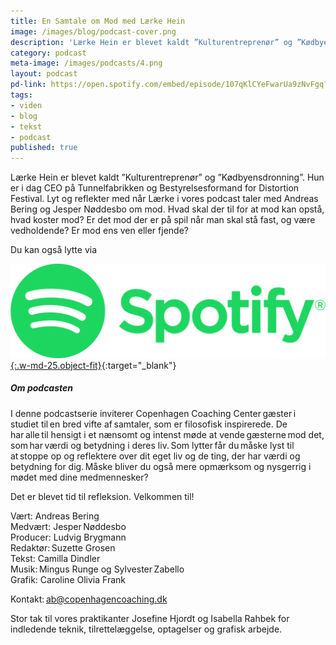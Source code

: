 ```yaml
---
title: En Samtale om Mod med Lærke Hein
image: /images/blog/podcast-cover.png
description: 'Lærke Hein er blevet kaldt ”Kulturentreprenør” og ”Kødbyensdronning”. Hun er i dag CEO på Tunnelfabrikken og Bestyrelsesformand for Distortion Festival. Lyt og reflekter med når Lærke i vores podcast taler med Andreas Bering og Jesper Nøddesbo om mod. Hvad skal der til for at mod kan opstå, hvad koster mod? Er det mod der er på spil når man skal stå fast, og være vedholdende? Er mod ens ven eller fjende?'
category: podcast
meta-image: /images/podcasts/4.png
layout: podcast
pd-link: https://open.spotify.com/embed/episode/107qKlCYeFwarUa9zNvFgq?utm_source=generator
tags:
- viden
- blog
- tekst
- podcast
published: true
---
```


Lærke Hein er blevet kaldt ”Kulturentreprenør” og ”Kødbyensdronning”. Hun er i dag CEO på Tunnelfabrikken og Bestyrelsesformand for Distortion Festival. Lyt og reflekter med når Lærke i vores podcast taler med Andreas Bering og Jesper Nøddesbo om mod. Hvad skal der til for at mod kan opstå, hvad koster mod? Er det mod der er på spil når man skal stå fast, og være vedholdende? Er mod ens ven eller fjende?

Du kan også lytte via

[![Lyt til SamtaleRummet via Spotify](/images/podcasts/spotify.png "Lyt til SamtaleRummet via Spotify"){:.w-md-25.object-fit}](https://open.spotify.com/episode/107qKlCYeFwarUa9zNvFgq){:target="_blank"}

##### Om podcasten

I denne podcastserie inviterer Copenhagen Coaching Center gæster i studiet til en bred vifte af samtaler, som er filosofisk inspirerede. De har alle til hensigt i et nænsomt og intenst møde at vende gæsterne mod det, som har værdi og betydning i deres liv. Som lytter får du måske lyst til at stoppe op og reflektere over dit eget liv og de ting, der har værdi og betydning for dig. Måske bliver du også mere opmærksom og nysgerrig i mødet med dine medmennesker?

Det er blevet tid til refleksion. Velkommen til!  

Vært: Andreas Bering<br>
Medvært: Jesper Nøddesbo<br>
Producer: Ludvig Brygmann<br>
Redaktør: Suzette Grosen<br>
Tekst: Camilla Dindler<br>
Musik: Mingus Runge og Sylvester Zabello<br>
Grafik: Caroline Olivia Frank

Kontakt: ab@copenhagencoaching.dk

Stor tak til vores praktikanter Josefine Hjordt og Isabella Rahbek for indledende teknik, tilrettelæggelse, optagelser og grafisk arbejde.